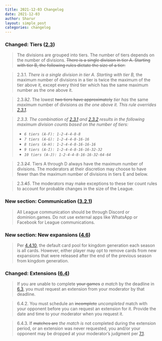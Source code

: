 ```yaml
---
title: 2021-12-03 Changelog
date: 2021-12-03
author: Sharur
layout: simple_post
categories: changelog
---
```

### Changed: Tiers ([2.3](/rules#2.3))

> The divisions are grouped into tiers. The number of tiers depends on the number of divisions. ~~There is a single division in tier A. Starting with tier B, the following rules dictate the size of a tier:~~

> 2.3.1. *There is a single division in tier A. Starting with tier B,* the maximum number of divisions in a tier is twice the maximum of the tier above it, except every third tier which has the same maximum number as the one above it.

> 2.3.~~3~~*2*. The lowest ~~two tiers have approximately~~ *tier has* the same *maximum* number of divisions *as the one above it. This rule overrides [2.3.1](#2.3.1)*.

> *2.3.3. The combination of [2.3.1](#2.3.1) and [2.3.2](#2.3.2) results in the following maximum division counts based on the number of tiers:*
> * *`6 tiers (A-F): 1-2-4-4-8-8`*
> * *`7 tiers (A-G): 1-2-4-4-8-16-16`*
> * *`8 tiers (A-H): 1-2-4-4-8-16-16-16`*
> * *`9 tiers (A-I): 1-2-4-4-8-16-16-32-32`*
> * *`10 tiers (A-J): 1-2-4-4-8-16-16-32-64-64`*

> 2.3.~~2~~*4*. Tiers A through D always have the maximum number of divisions. The moderators at their discretion may choose to have fewer than the maximum number of divisions in tiers E and below.

> 2.3.~~4~~*5*. The moderators may make exceptions to these tier count rules to account for probable changes in the size of the League.

### New section: Communication ([3.2.1](/rules#3.2.1))

> All League communication should be through Discord or dominion.games. Do not use external apps like WhatsApp or Facebook for League communications.

### New section: New expansions ([4.6](/rules#4.6))

> Per [4.4.10](#4.4.10), the default card pool for kingdom generation each season is all cards. However, either player may opt to remove cards from new expansions that were released after the end of the previous season from kingdom generation.

### Changed: Extensions ([6.4](/rules#6.4))

> If you are unable to complete ~~your games~~ *a match* by the deadline in [6.3](#6.3), you must request an extension from your moderator by that deadline.

> 6.4.2. You must schedule an ~~incomplete~~ *uncompleted* match with your opponent before you can request an extension for it. Provide the date and time to your moderator when you request it.

> 6.4.3. If ~~matches are~~ *the match is* not completed during the extension period, or an extension was never requested, you and/or your opponent may be dropped at your moderator’s judgment per [7.1](#7.1).